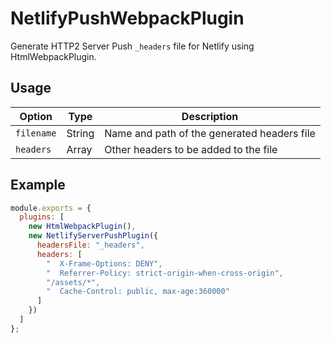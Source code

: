 # NetlifyPushWebpackPlugin
Generate HTTP2 Server Push `_headers` file for Netlify using HtmlWebpackPlugin.

## Usage

Option | Type | Description
--- | --- | ---
`filename` | String | Name and path of the generated headers file
`headers` | Array | Other headers to be added to the file

## Example

```js
module.exports = {
  plugins: [
    new HtmlWebpackPlugin(),
    new NetlifyServerPushPlugin({
      headersFile: "_headers",
      headers: [
        "  X-Frame-Options: DENY",
        "  Referrer-Policy: strict-origin-when-cross-origin",
        "/assets/*",
        "  Cache-Control: public, max-age:360000"
      ]
    })
  ]
};
```
